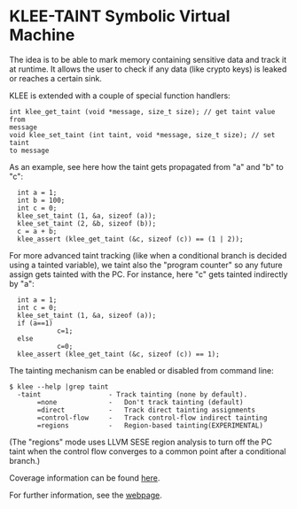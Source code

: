 KLEE-TAINT Symbolic Virtual Machine
===================================

The idea is to be able to mark memory containing sensitive data and
track it at runtime.  It allows the user to check if any data (like
crypto keys) is leaked or reaches a certain sink.

KLEE is extended with a couple of special function handlers:
```
int klee_get_taint (void *message, size_t size); // get taint value from
message
void klee_set_taint (int taint, void *message, size_t size); // set taint
to message
```
As an example, see here how the taint gets propagated from "a" and "b"
to "c":
```
  int a = 1;
  int b = 100;
  int c = 0;
  klee_set_taint (1, &a, sizeof (a));
  klee_set_taint (2, &b, sizeof (b));
  c = a + b;
  klee_assert (klee_get_taint (&c, sizeof (c)) == (1 | 2));
```
For more advanced taint tracking (like when a conditional branch is
decided using a tainted variable), we taint also the "program counter"
so any future assign gets tainted with the PC. For instance, here "c"
gets tainted indirectly by "a":
```
  int a = 1;
  int c = 0;
  klee_set_taint (1, &a, sizeof (a));
  if (a==1)
            c=1;
  else
            c=0;
  klee_assert (klee_get_taint (&c, sizeof (c)) == 1);
```
The tainting mechanism can be enabled or disabled from command line:
```
$ klee --help |grep taint
  -taint                 - Track tainting (none by default).
       =none             -   Don't track tainting (default)
       =direct           -   Track direct tainting assignments
       =control-flow     -   Track control-flow indirect tainting
       =regions          -   Region-based tainting(EXPERIMENTAL)
```
(The "regions" mode uses LLVM SESE region analysis to turn off the
PC taint when the control flow converges to a common point after a
conditional branch.)


Coverage information can be found [here](http://vm-klee.doc.ic.ac.uk:55555/index.html).

For further information, see the [webpage](http://klee.github.io/).

